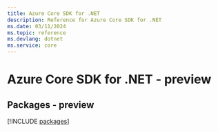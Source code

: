 ```yaml
---
title: Azure Core SDK for .NET
description: Reference for Azure Core SDK for .NET
ms.date: 03/11/2024
ms.topic: reference
ms.devlang: dotnet
ms.service: core
---
```

# Azure Core SDK for .NET - preview
## Packages - preview
[!INCLUDE [packages](core-index.md)]